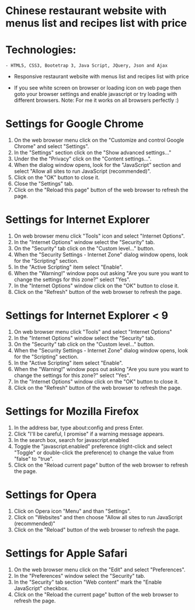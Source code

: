 # Chinese restaurant website with menus list and recipes list with price 
# Technologies:
    - HTML5, CSS3, Bootetrap 3, Java Script, JQuery, Json and Ajax 
- Responsive restaurant website with menus list and recipes list with price

- If you see white screen on browser or loading icon on web page then goto your browser settings and enable javascript or try loading with different browsers.
Note: For me it works on all browsers perfectly :) 

# Settings for Google Chrome
1. On the web browser menu click on the "Customize and control Google Chrome" and select "Settings". 
2. In the "Settings" section click on the "Show advanced settings..." 
3. Under the the "Privacy" click on the "Content settings...". 
4. When the dialog window opens, look for the "JavaScript" section and select "Allow all sites to run JavaScript (recommended)". 
5. Click on the "OK" button to close it. 
6. Close the "Settings" tab. 
7. Click on the "Reload this page" button of the web browser to refresh the page.
 
# Settings for Internet Explorer
1. On web browser menu click "Tools" icon and select "Internet Options".
2. In the "Internet Options" window select the "Security" tab.
3. On the "Security" tab click on the "Custom level..." button.
4. When the "Security Settings - Internet Zone" dialog window opens, look for the "Scripting" section.
5. In the "Active Scripting" item select "Enable".
6. When the "Warning!" window pops out asking "Are you sure you want to change the settings for this zone?" select "Yes".
7. In the "Internet Options" window click on the "OK" button to close it.
8. Click on the "Refresh" button of the web browser to refresh the page.

# Settings for Internet Explorer < 9
1. On web browser menu click "Tools" and select "Internet Options"
2. In the "Internet Options" window select the "Security" tab.
3. On the "Security" tab click on the "Custom level..." button.
4. When the "Security Settings - Internet Zone" dialog window opens, look for the "Scripting" section.
5. In the "Active Scripting" item select "Enable".
6. When the "Warning!" window pops out asking "Are you sure you want to change the settings for this zone?" select "Yes".
7. In the "Internet Options" window click on the "OK" button to close it.
8. Click on the "Refresh" button of the web browser to refresh the page.

# Settings for Mozilla Firefox
1. In the address bar, type about:config and press Enter.
2. Click "I'll be careful, I promise" if a warning message appears.
3. In the search box, search for javascript.enabled
4. Toggle the "javascript.enabled" preference (right-click and select "Toggle" or double-click the preference) to change the value from "false" to "true".
5. Click on the "Reload current page" button of the web browser to refresh the page.

# Settings for Opera
1. Click on Opera icon "Menu" and than "Settings".
2. Click on "Websites" and then choose "Allow all sites to run JavaScript (recommended)"
3. Click on the "Reload" button of the web browser to refresh the page.

# Settings for Apple Safari
1. On the web browser menu click on the "Edit" and select "Preferences".
2. In the "Preferences" window select the "Security" tab.
3. In the "Security" tab section "Web content" mark the "Enable JavaScript" checkbox.
4. Click on the "Reload the current page" button of the web browser to refresh the page.